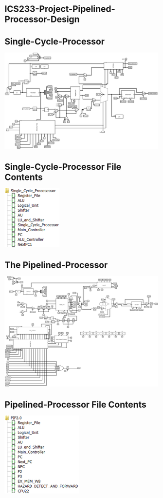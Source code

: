 # ICS233-Project-Pipelined-Processor-Design

# Single-Cycle-Processor
![alt text](https://raw.githubusercontent.com/ridhaalawami/ICS233-Project-Pipelined-Processor-Design/master/Imgs/SCP.png)

# Single-Cycle-Processor File Contents
![alt text](https://raw.githubusercontent.com/ridhaalawami/ICS233-Project-Pipelined-Processor-Design/master/Imgs/Single_Cycle_Processor_contents.png)



# The Pipelined-Processor
![alt text](https://raw.githubusercontent.com/ridhaalawami/ICS233-Project-Pipelined-Processor-Design/master/Imgs/PLP.png)

# Pipelined-Processor File Contents
![alt text](https://raw.githubusercontent.com/ridhaalawami/ICS233-Project-Pipelined-Processor-Design/master/Imgs/Pipelined_Processor_contents.png)
